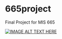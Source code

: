 # 665project
Final Project for MIS 665

[![IMAGE ALT TEXT HERE](https://img.youtube.com/vi/svJmggMAtqM/0.jpg)](https://www.youtube.com/watch?v=svJmggMAtqM)

